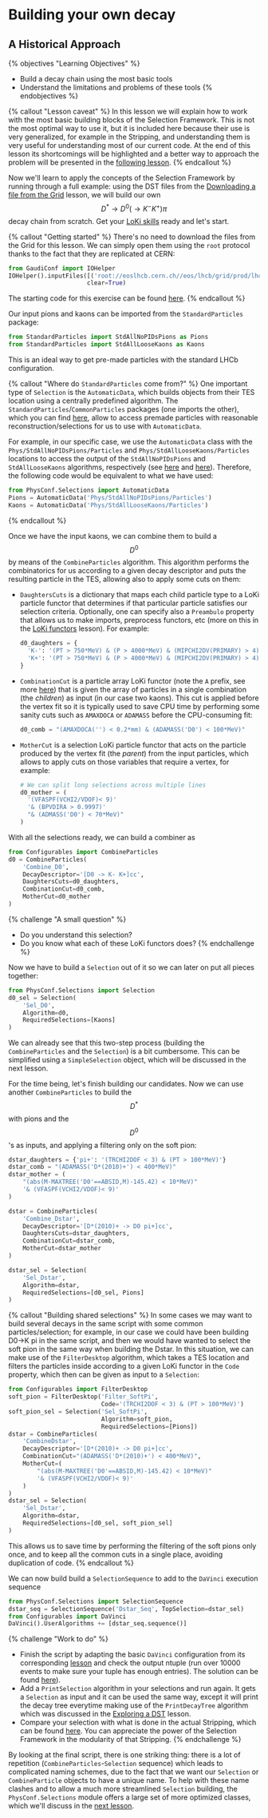# Building your own decay
## A Historical Approach

{% objectives "Learning Objectives" %}
* Build a decay chain using the most basic tools
* Understand the limitations and problems of these tools
{% endobjectives %} 

{% callout "Lesson caveat" %}
In this lesson we will explain how to work with the most basic building 
blocks of the Selection Framework.
This is not the most optimal way to use it, but it is included here because their use is very generalized, for example in the Stripping, and understanding them is very useful for understanding most of our current code.
At the end of this lesson its shortcomings will be highlighted and a better way to approach the problem will be presented in the [following lesson](building-decays-part2.html).
{% endcallout %}

Now we'll learn to apply the concepts of the Selection Framework by running through a full example:
using the DST files from the [Downloading a file from the Grid](../first-analysis-steps/files-from-grid.md) lesson, we will build our own $$D^\ast\rightarrow D^0(\rightarrow K^{-} K^{+}) \pi$$ decay chain from scratch.
Get your [LoKi skills](../first-analysis-steps/loki-functors.md) ready and let's start.

{% callout "Getting started" %}
There's no need to download the files from the Grid for this lesson.
We can simply open them using the `root` protocol thanks to the fact that they are replicated at CERN:

```python
from GaudiConf import IOHelper
IOHelper().inputFiles([('root://eoslhcb.cern.ch//eos/lhcb/grid/prod/lhcb/MC/2016/ALLSTREAMS.DST/00062514/0000/00062514_00000008_7.AllStreams.dst')],
                      clear=True)
```

The starting code for this exercise can be found [here](code/building-decays/00.start.py).
{% endcallout %}

Our input pions and kaons can be imported from the `StandardParticles` package:

```python
from StandardParticles import StdAllNoPIDsPions as Pions
from StandardParticles import StdAllLooseKaons as Kaons
```

This is an ideal way to get pre-made particles with the standard LHCb configuration.

{% callout "Where do `StandardParticles` come from?" %}
One important type of `Selection` is the `AutomaticData`, which builds objects from their TES location using a centrally predefined algorithm.
The `StandardParticles`/`CommonParticles` packages (one imports the other), which you can find [here](https://gitlab.cern.ch/lhcb/Phys/tree/master/Phys/CommonParticles), allow to access premade particles with reasonable reconstruction/selections for us to use with `AutomaticData`.

For example, in our specific case, we use the `AutomaticData` class with the `Phys/StdAllNoPIDsPions/Particles` and `Phys/StdAllLooseKaons/Particles` locations to access the output of the `StdAllNoPIDsPions` and `StdAllLooseKaons` algorithms, respectively (see [here](https://gitlab.cern.ch/lhcb/Phys/blob/master/Phys/CommonParticles/python/CommonParticles/StdAllNoPIDsPions.py) and [here](https://gitlab.cern.ch/lhcb/Phys/tree/master/Phys/CommonParticles)).
Therefore, the following code would be equivalent to what we have used:
```python
from PhysConf.Selections import AutomaticData
Pions = AutomaticData('Phys/StdAllNoPIDsPions/Particles')
Kaons = AutomaticData('Phys/StdAllLooseKaons/Particles')
```
{% endcallout %}

Once we have the input kaons, we can combine them to build a $$D^0$$ by means of the `CombineParticles` algorithm.
This algorithm performs the combinatorics for us according to a given decay descriptor and puts the resulting particle in the TES, allowing also to apply some cuts on them:

 - `DaughtersCuts` is a dictionary that maps each child particle type to a LoKi 
   particle functor that determines if that particular particle satisfies our 
   selection criteria. Optionally, one can specify also a `Preambulo` property 
   that allows us to make imports, preprocess functors, etc (more on this in 
   the [LoKi functors](../first-analysis-steps/loki-functors.md) lesson). 
   For example:

    ```python
    d0_daughters = {
      'K-': '(PT > 750*MeV) & (P > 4000*MeV) & (MIPCHI2DV(PRIMARY) > 4)',
      'K+': '(PT > 750*MeV) & (P > 4000*MeV) & (MIPCHI2DV(PRIMARY) > 4)'
    }
    ```

 - `CombinationCut` is a particle array LoKi functor (note the `A` prefix, see more [here](https://twiki.cern.ch/twiki/bin/view/LHCb/LoKiHybridFilters#Particle_Array_Functors)) that is given the array of particles in a single combination (the *children*) as input (in our case two kaons). This cut is applied before the vertex fit so it is typically used to save CPU time by performing some sanity cuts such as `AMAXDOCA` or `ADAMASS` before the CPU-consuming fit:
 
    ```python
    d0_comb = "(AMAXDOCA('') < 0.2*mm) & (ADAMASS('D0') < 100*MeV)"
    ```
 
 - `MotherCut` is a selection LoKi particle functor that acts on the particle produced by the vertex fit (the *parent*) from the input particles, which allows to apply cuts on those variables that require a vertex, for example:

    ```python
    # We can split long selections across multiple lines
    d0_mother = (
      '(VFASPF(VCHI2/VDOF)< 9)'
      '& (BPVDIRA > 0.9997)'
      "& (ADMASS('D0') < 70*MeV)"
    )
    ```
With all the selections ready, we can build a combiner as

```python
from Configurables import CombineParticles
d0 = CombineParticles(
    'Combine_D0',
    DecayDescriptor='[D0 -> K- K+]cc',
    DaughtersCuts=d0_daughters,
    CombinationCut=d0_comb,
    MotherCut=d0_mother
)
```

{% challenge "A small question" %}
- Do you understand this selection?
- Do you know what each of these LoKi functors does?
{% endchallenge %}

Now we have to build a `Selection` out of it so we can later on put all pieces together:

```python
from PhysConf.Selections import Selection
d0_sel = Selection(
    'Sel_D0',
    Algorithm=d0,
    RequiredSelections=[Kaons]
)
```

We can already see that this two-step process (building the `CombineParticles` and the `Selection`) is a bit cumbersome.
This can be simplified using a `SimpleSelection` object, which will be discussed in the next lesson.

For the time being, let's finish building our candidates.
Now we can use another `CombineParticles` to build the $$D^\ast$$ with pions and the $$D^0$$'s as inputs, and applying a filtering only on the soft pion:

```python
dstar_daughters = {'pi+': '(TRCHI2DOF < 3) & (PT > 100*MeV)'}
dstar_comb = "(ADAMASS('D*(2010)+') < 400*MeV)"
dstar_mother = (
    "(abs(M-MAXTREE('D0'==ABSID,M)-145.42) < 10*MeV)"
    '& (VFASPF(VCHI2/VDOF)< 9)'
)

dstar = CombineParticles(
    'Combine_Dstar',
    DecayDescriptor='[D*(2010)+ -> D0 pi+]cc',
    DaughtersCuts=dstar_daughters,
    CombinationCut=dstar_comb,
    MotherCut=dstar_mother
)

dstar_sel = Selection(
    'Sel_Dstar',
    Algorithm=dstar,
    RequiredSelections=[d0_sel, Pions]
)
```

{% callout "Building shared selections" %}
In some cases we may want to build several decays in the same script with 
some common particles/selection;
for example, in our case we could have been building D0->K pi in the same script, and then we would have wanted to select the soft pion in the same way when building the Dstar.
In this situation, we can make use of the `FilterDesktop` algorithm, which takes a TES location and filters the particles inside according to a given LoKi functor in the `Code` property, which then can be given as input to a `Selection`:

```python
from Configurables import FilterDesktop
soft_pion = FilterDesktop('Filter_SoftPi',
                          Code='(TRCHI2DOF < 3) & (PT > 100*MeV)')
soft_pion_sel = Selection('Sel_SoftPi',
                          Algorithm=soft_pion,
                          RequiredSelections=[Pions])
dstar = CombineParticles(
    'CombineDstar',
    DecayDescriptor='[D*(2010)+ -> D0 pi+]cc',
    CombinationCut="(ADAMASS('D*(2010)+') < 400*MeV)",
    MotherCut=(
        "(abs(M-MAXTREE('D0'==ABSID,M)-145.42) < 10*MeV)"
        '& (VFASPF(VCHI2/VDOF)< 9)'
    )
)
dstar_sel = Selection(
    'Sel_Dstar',
    Algorithm=dstar,
    RequiredSelections=[d0_sel, soft_pion_sel]
)
```

This allows us to save time by performing the filtering of the soft pions only once, and to keep all the common cuts in a single place, avoiding duplication of code.
{% endcallout %}


We can now build build a `SelectionSequence` to add to the `DaVinci` execution sequence

```python
from PhysConf.Selections import SelectionSequence
dstar_seq = SelectionSequence('Dstar_Seq', TopSelection=dstar_sel)
from Configurables import DaVinci
DaVinci().UserAlgorithms += [dstar_seq.sequence()]
```

{% challenge "Work to do" %}
- Finish the script by adapting the basic `DaVinci` configuration from its 
corresponding 
[lesson](../first-analysis-steps/minimal-dv-job.md) and 
check the output ntuple (run over 10000 events to make sure your tuple has 
enough entries). The solution can be found 
[here](code/building-decays/01.historical.py)).
- Add a `PrintSelection` algorithm in your selections and run again. It gets a 
  `Selection` as input and it can be used the same way, except it will print 
  the decay tree everytime making use of the `PrintDecayTree` algorithm which 
  was discussed in the [Exploring a 
  DST](../first-analysis-steps/interactive-dst.md) lesson.
- Compare your selection with what is done in the actual Stripping, which can be found [here](https://gitlab.cern.ch/lhcb/Stripping/blob/master/Phys/StrippingArchive/python/StrippingArchive/Stripping20/StrippingD2hh.py). You can appreciate the power of the Selection Framework in the modularity of that Stripping.
{% endchallenge %}

By looking at the final script, there is one striking thing:
there is a lot of repetition (`CombineParticles`-`Selection` sequence) which leads to complicated naming schemes, due to the fact that we want our `Selection` or `CombineParticle` objects to have a unique name.
To help with these name clashes and to allow a much more streamlined `Selection` building, the `PhysConf.Selections` module offers a large set of more optimized classes, which we'll discuss in the [next lesson](building-decays-part2.html).
